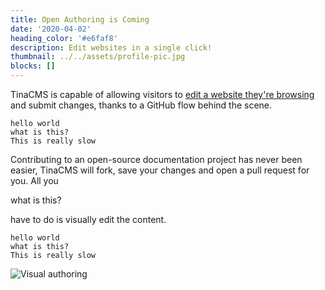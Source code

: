 ```yaml
---
title: Open Authoring is Coming
date: '2020-04-02'
heading_color: '#e6faf8'
description: Edit websites in a single click!
thumbnail: ../../assets/profile-pic.jpg
blocks: []
---
```

TinaCMS is capable of allowing visitors to [edit a website they're browsing](https://tinacms.org/blog/introducing-visual-open-authoring) and submit changes, thanks to a GitHub flow behind the scene.

```tsx
hello world
what is this?
This is really slow
```

Contributing to an open-source documentation project has never been easier, TinaCMS will fork, save your changes and open a pull request for you. All you 

what is this?

have to do is visually edit the content.

```tsx
hello world
what is this?
This is really slow
```

![Visual authoring](https://tinacms.org/gif/open-auth.gif)